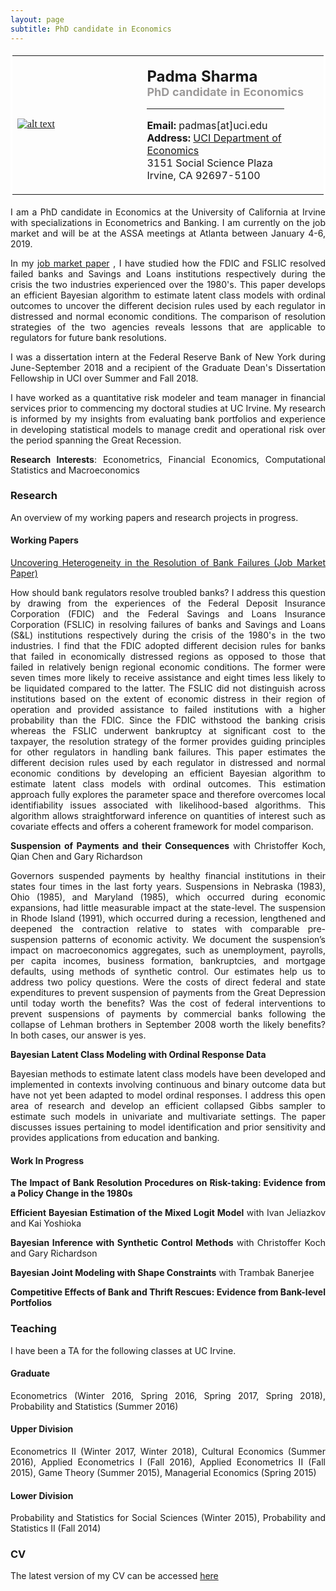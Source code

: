 ```yaml
--- 
layout: page
subtitle: PhD candidate in Economics
---
```

<style>
body {
text-align: justify}
</style>
<table bordercolor="#ffffff">
<tbody>
<tr>
<td style="width:350px;height:200px">
<font color="#0b5394" face="georgia, serif"><a href="IMGLINKTARGET"><img alt="alt text" height="HEIGHTpx" 
src="http://padmasharma.github.io/img/profilePhoto3.jpg" width="WIDTHpx"></a>&nbsp;</font></td>
<td align="left" style="width:400px;height:200px">
   <p><font size="5"><b>Padma Sharma</b></font><br>
      <font color="#9b9999" size="4"><b>PhD candidate in Economics</b></font><br>
   <hr width = "80%" margin-left:0 align="left" border="1px" color = "918f8f"></p>
<p><font size="3"><b>Email:</b> padmas[at]uci.edu</font><br>
<font size="3"><b>Address:</b> 
<a href="https://www.economics.uci.edu/grad/index.php/" target="_blank">UCI Department of Economics</a><br>
3151 Social Science Plaza<br>
Irvine, CA 92697-5100</font></p>
</td>
</tr>
</tbody>
</table>

I am a PhD candidate in Economics at the University of California at Irvine with specializations in Econometrics and Banking. I am currently on the job market and will be at the ASSA meetings at Atlanta between January 4-6, 2019.

In my <a href="https://drive.google.com/open?id=1nxJe7RI9TxIAs7UxJjmDuNqgMk2Pto1u" target="_blank">job market paper</a> , I have studied how the FDIC and FSLIC resolved failed banks and Savings and Loans institutions respectively during the crisis the two industries experienced over the 1980's. This paper develops an efficient Bayesian algorithm to estimate latent class models with ordinal outcomes to uncover the different decision rules used by each regulator in distressed and normal economic conditions. The comparison of resolution strategies of the two agencies reveals lessons that are applicable to regulators for future bank resolutions.     

I was a dissertation intern at the Federal Reserve Bank of New York during June-September 2018 and a recipient of the Graduate Dean's Dissertation Fellowship in UCI over Summer and Fall 2018. 

I have worked as a quantitative risk modeler and team manager in financial services prior to commencing my doctoral studies at UC Irvine. My research is informed by my insights from evaluating bank portfolios and experience in developing statistical models to manage credit and operational risk over the period spanning the Great Recession.

__Research Interests__: Econometrics, Financial Economics, Computational Statistics and Macroeconomics

### Research 

An overview of my working papers and research projects in progress. 

#### Working Papers

<a href="https://drive.google.com/open?id=1nxJe7RI9TxIAs7UxJjmDuNqgMk2Pto1u" target="_blank">Uncovering Heterogeneity in the Resolution of Bank Failures (Job Market Paper) </a>

How should bank regulators resolve troubled banks? I address this question by drawing from the experiences of the Federal Deposit Insurance Corporation (FDIC) and the Federal Savings and Loans Insurance Corporation (FSLIC) in resolving failures of banks and Savings and Loans (S&L) institutions respectively during the crisis of the 1980's in the two industries. I find that the FDIC adopted different decision rules for banks that failed in economically distressed regions as opposed to those that failed in relatively benign regional economic conditions. The former were seven times more likely to receive assistance and eight times less likely to be liquidated compared to the latter. The FSLIC did not distinguish across institutions based on the extent of economic distress in their region of operation and provided assistance to failed institutions with a higher probability than the FDIC. Since the FDIC withstood the banking crisis whereas the FSLIC underwent bankruptcy at significant cost to the taxpayer, the resolution strategy of the former provides guiding principles for other regulators in handling bank failures. This paper estimates the different decision rules used by each regulator in distressed and normal economic conditions by developing an efficient Bayesian algorithm to estimate latent class models with ordinal outcomes.  This estimation approach fully explores the parameter space and therefore overcomes local identifiability issues associated with likelihood-based algorithms. This algorithm allows straightforward inference on quantities of interest such as covariate effects and offers a coherent framework for model comparison. 

**Suspension of Payments and their Consequences** with Christoffer Koch, Qian Chen and Gary Richardson

Governors suspended payments by healthy financial institutions in their states four times in the last forty years. Suspensions in Nebraska (1983), Ohio (1985), and Maryland (1985), which occurred during economic expansions, had little measurable impact at the state-level. The suspension in Rhode Island (1991), which occurred during a recession, lengthened and deepened the contraction relative to states with comparable pre-suspension patterns of economic activity. We document the suspension’s impact on macroeconomics aggregates, such as unemployment, payrolls, per capita incomes, business formation, bankruptcies, and mortgage defaults, using methods of synthetic control. Our estimates help us to address two policy questions. Were the costs of direct federal and state expenditures to prevent suspension of payments from the Great Depression until today worth the benefits? Was the cost of federal interventions to prevent suspensions of payments by commercial banks following the collapse of Lehman brothers in September 2008 worth the likely benefits? In both cases, our answer is yes.

**Bayesian Latent Class Modeling with Ordinal Response Data**

Bayesian methods to estimate latent class models have been developed and implemented in contexts involving continuous and binary outcome data but have not yet been adapted to model ordinal responses. I address this open area of research and develop an efficient collapsed Gibbs sampler to estimate such models in univariate and multivariate settings. The paper discusses issues pertaining to model identification and prior sensitivity and provides applications from education and banking.

#### Work In Progress

**The Impact of Bank Resolution Procedures on Risk-taking: Evidence from a Policy Change in the 1980s**

**Efficient Bayesian Estimation of the Mixed Logit Model** with Ivan Jeliazkov and Kai Yoshioka

**Bayesian Inference with Synthetic Control Methods** with Christoffer Koch and Gary Richardson

**Bayesian Joint Modeling with Shape Constraints** with Trambak Banerjee

**Competitive Effects of Bank and Thrift Rescues: Evidence from Bank-level Portfolios**

### Teaching
I have been a TA for the following classes at UC Irvine.

#### Graduate
Econometrics (Winter 2016, Spring 2016, Spring 2017, Spring 2018), Probability and Statistics (Summer 2016)

#### Upper Division
Econometrics II (Winter 2017, Winter 2018), Cultural Economics (Summer 2016), Applied Econometrics I (Fall 2016), Applied Econometrics II (Fall 2015), Game Theory (Summer 2015), Managerial Economics (Spring 2015)

#### Lower Division
Probability and Statistics for Social Sciences (Winter 2015), Probability and Statistics II (Fall 2014)

### CV
The latest version of my CV can be accessed <a href="https://drive.google.com/open?id=1aGYIOJTrBeIqL8NfK3GOPCAvdHtbn0-w" target="_blank">here</a>


